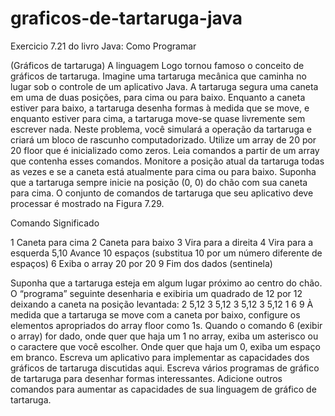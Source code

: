 # graficos-de-tartaruga-java
Exercicio 7.21 do livro Java: Como Programar


(Gráficos de tartaruga) A linguagem Logo tornou famoso o conceito de gráficos de tartaruga. Imagine uma tartaruga mecânica que
caminha no lugar sob o controle de um aplicativo Java. A tartaruga segura uma caneta em uma de duas posições, para cima ou para
baixo. Enquanto a caneta estiver para baixo, a tartaruga desenha formas à medida que se move, e enquanto estiver para cima, a tartaruga
move-se quase livremente sem escrever nada. Neste problema, você simulará a operação da tartaruga e criará um bloco de rascunho computadorizado.
Utilize um array de 20 por 20 floor que é inicializado como zeros. Leia comandos a partir de um array que contenha esses comandos.
Monitore a posição atual da tartaruga todas as vezes e se a caneta está atualmente para cima ou para baixo. Suponha que a tartaruga sempre
inicie na posição (0, 0) do chão com sua caneta para cima. O conjunto de comandos de tartaruga que seu aplicativo deve processar é mostrado na Figura 7.29.

Comando Significado

1       Caneta para cima
2       Caneta para baixo
3       Vira para a direita
4       Vira para a esquerda
5,10    Avance 10 espaços (substitua 10 por um número diferente de espaços)
6       Exiba o array 20 por 20
9       Fim dos dados (sentinela)


Suponha que a tartaruga esteja em algum lugar próximo ao centro do chão. O “programa” seguinte desenharia e exibiria um quadrado de 12 por 12 deixando a caneta na posição levantada:
2
5,12
3
5,12
3
5,12
3
5,12
1
6
9
À medida que a tartaruga se move com a caneta por baixo, configure os elementos apropriados do array floor como 1s. Quando o
comando 6 (exibir o array) for dado, onde quer que haja um 1 no array, exiba um asterisco ou o caractere que você escolher. Onde quer que
haja um 0, exiba um espaço em branco.
Escreva um aplicativo para implementar as capacidades dos gráficos de tartaruga discutidas aqui. Escreva vários programas de gráfico
de tartaruga para desenhar formas interessantes. Adicione outros comandos para aumentar as capacidades de sua linguagem de gráfico de
tartaruga.
